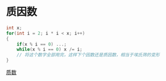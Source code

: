 # 质因数

```cpp
int x;
for(int i = 2; i * i < x; i++)
{
    if(x % i == 0) ...;
    while(x % i == 0) x /= i; 
    // 将这个数字全部用完，这样下个因数还是质因数，相当于埃氏筛的变形
}
```
[质数](质数.md)